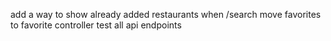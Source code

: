 add a way to show already added restaurants when /search
move favorites to favorite controller
test all api endpoints